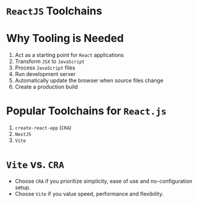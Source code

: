 # `ReactJS` Toolchains


# Why Tooling is Needed
1. Act as a starting point for `React` applications
2. Transform `JSX` to `JavaScript`
3. Process `JavaScript` files
4. Run development server
5. Automatically update the browser when source files change
6. Create a production build


# Popular Toolchains for `React.js`
1. `create-react-app` (`CRA`)
2. `NextJS`
3. `Vite`

# `Vite` vs. `CRA`
* Choose `CRA` if you prioritize simplicity, ease of use and no-configuration setup.
* Choose `Vite` if you value speed, performance and flexibility.